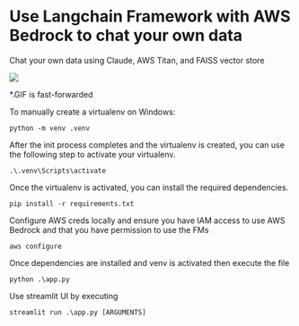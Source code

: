 # Use Langchain Framework with AWS Bedrock to chat your own data

Chat your own data using Claude, AWS Titan, and FAISS vector store

![](https://github.com/andreprawira/langchain-bedrock/blob/master/Animation.gif)

*.GIF is fast-forwarded

To manually create a virtualenv on Windows:

```
python -m venv .venv
```

After the init process completes and the virtualenv is created, you can use the following
step to activate your virtualenv.

```
.\.venv\Scripts\activate
```

Once the virtualenv is activated, you can install the required dependencies.

```
pip install -r requirements.txt
```

Configure AWS creds locally and ensure you have IAM access to use AWS Bedrock and that you have permission to use the FMs

```
aws configure 
```

Once dependencies are installed and venv is activated then execute the file

```
python .\app.py
```

Use streamlit UI by executing 
```
streamlit run .\app.py [ARGUMENTS]
```

